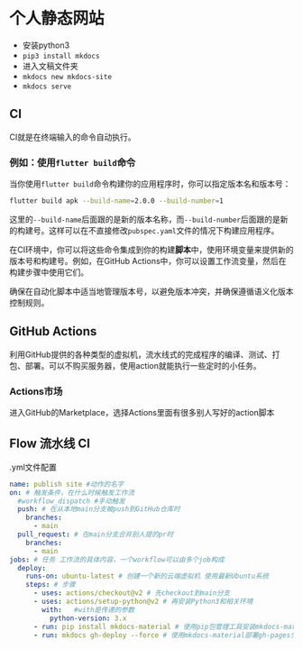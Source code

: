 # 个人静态网站

- 安装python3
- `pip3 install mkdocs`
- 进入文稿文件夹
- `mkdocs new mkdocs-site`
- `mkdocs serve`

## CI

CI就是在终端输入的命令自动执行。

### 例如：使用`flutter build`命令

当你使用`flutter build`命令构建你的应用程序时，你可以指定版本名和版本号：

```sh
flutter build apk --build-name=2.0.0 --build-number=1
```

这里的`--build-name`后面跟的是新的版本名称，而`--build-number`后面跟的是新的构建号。这样可以在不直接修改`pubspec.yaml`文件的情况下构建应用程序。

在CI环境中，你可以将这些命令集成到你的构建**脚本**中，使用环境变量来提供新的版本号和构建号。例如，在GitHub Actions中，你可以设置工作流变量，然后在构建步骤中使用它们。

确保在自动化脚本中适当地管理版本号，以避免版本冲突，并确保遵循语义化版本控制规则。

## GitHub Actions

利用GitHub提供的各种类型的虚拟机，流水线式的完成程序的编译、测试、打包、部署。可以不购买服务器，使用action就能执行一些定时的小任务。

### Actions市场

进入GitHub的Marketplace，选择Actions里面有很多别人写好的action脚本

## Flow 流水线 CI

.yml文件配置

```yaml
name: publish site #动作的名字
on: # 触发条件，在什么时候触发工作流
  #workflow_dispatch #手动触发
  push: # 在从本地main分支被push到GitHub仓库时
    branches:
      - main
  pull_request: # 在main分支合并别人提的pr时
    branches:
      - main
jobs: # 任务 工作流的具体内容，一个workflow可以由多个job构成
  deploy:
    runs-on: ubuntu-latest # 创建一个新的云端虚拟机 使用最新Ubuntu系统
    steps: # 步骤
      - uses: actions/checkout@v2 # 先checkout到main分支
      - uses: actions/setup-python@v2 # 再安装Python3和相关环境
        with:	#with是传递的参数
          python-version: 3.x
      - run: pip install mkdocs-material # 使用pip包管理工具安装mkdocs-material
      - run: mkdocs gh-deploy --force # 使用mkdocs-material部署gh-pages分支
```

